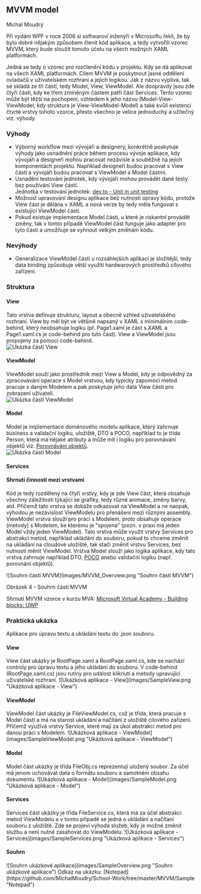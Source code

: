 <h2>MVVM model</h2>

Michal Moudrý

Při vydání WPF v roce 2006 si softwaroví inženýři v Microsoftu řekli, že by bylo dobré nějakým způsobem členit kód aplikace, a tedy vytvořili vzorec MVVM, který bude sloužit tomuto účelu na všech možných XAML platformách.

Jedná se tedy o vzorec pro rozčlenění kódu v projektu. Kdy se dá aplikovat na všech XAML platformách. Cílem MVVM je poskytnout jasné oddělení ovladačů v uživatelském rozhraní a jejich logikou. Jak z názvu vyplívá, tak se skládá ze tří částí, tedy Model, View, ViewModel. Ale doopravdy jsou zde čtyři části, kdy ke třem zmíněným částem patří část Services. Tento vzorec může být těžší na pochopení, vzhledem k jeho názvu (Model-View-ViewModel, kdy struktura je View-ViewModel-Model) a také kvůli existenci čtvrté vrstvy tohoto vzorce, přesto všechno je velice jednoduchý a užitečný viz. výhody.

<h3>Výhody</h3>

*   Výborný workflow mezi vývojáři a designery, konkrétně poskytuje výhody jako usnadnění práce během procesu vývoje aplikace, kdy vývojáři a designeři mohou pracovat nezávisle a souběžně na jejich komponentách projektu. Například designeři budou pracovat s View částí a vývojáři budou pracovat s ViewModel a Model částmi.
*   Usnadění testování jednotek, kdy vývojáři mohou provádět dané testy bez používání View částí.  
Jednotka v testování jednotek: [dev.to - Unit in unit testing](https://dev.to/ruidfigueiredo/what-exactly-is-a-unit-in-unit-testing "Unit in unit testing")
*   Možnost upravování designu aplikace bez nutnosti úpravy kódu, protože View část je dělána v XAML a nová verze by tedy měla fungovat s existující ViewModel částí.
*   Pokud existuje implementace Model části, u které je riskantní provádět změny, tak v tomto případě ViewModel část funguje jako adaptér pro tyto části a umožňuje se vyhnout velkým změnám kódu.

<h3>Nevýhody</h3>

*   Generalizace ViewModel části u rozsáhlejších aplikací je složitější, tedy data binding způsobuje větší využití hardwarových prostředků cílového zařízení.

<h3>Struktura</h3>

<h4>View</h4>

 Tato vrstva definuje strukturu, layout a obecně vzhled uživatelského rozhraní. View by měl být ve většině napsaný v XAML s minimálním code-behind, který neobsahuje logiku (př. Page1.xaml je část s XAML a Page1.xaml.cs je code-behind pro tuto část). View a ViewModel jsou propojeny za pomoci code-behind.  
 ![Ukázka části View](images/View.png "Ukázka části View") 

<h4>ViewModel</h4>

 ViewModel souží jako prostředník mezi View a Model, kdy je odpovědný za zpracovávání operace s Model vrstvou, kdy typicky zapomoci metod pracuje s daným Modelem a pak poskytuje jeho data View části pro zobrazení uživateli.  
 ![Ukázka části ViewModel](images/ViewModel.png "Ukázka části ViewModel") 

<h4>Model</h4>

 Model je implementace doménového modelu aplikace, který zahrnuje business a validační logiku, uložiště, DTO a POCO, například to je třída Person, která má nějaké atributy a může mít i logiku pro porovnávání objektů viz. [Porovnávání objektů](https://ucitel.sps-prosek.cz/~maly/PRG/materials/csharp/#porovnavani-objektu "Porovnávání objeků").  
 ![Ukázka části Model](images/Model.png "Ukázka části Model") 

<h4>Services</h4>

<h4>Shrnutí činnosti mezi vrstvami</h4>

 Kód je tedy rozdělený na čtyři vrstvy, kdy je zde View část, která obsahuje všechny záležitosti týkající se grafiky, tedy různé animace, změny barvy, atd. Přičemž tato vrstva se dokáže odkazovat na ViewModel a ne naopak, výhodou je nezávislost ViewModelu pro přenášení mezi různými assembly. ViewModel vrstva slouží pro práci s Modelem, proto obsahuje operace (metody) s Modelem, ke kterému je "spojena" (pozn. v praxi má jeden Model vždy jeden ViewModel). Tato vrstva může využít vrstvy Services pro abstrakci metod, například ukládání do souboru, pokud to chceme změnit na ukládání na cloudové uložiště, tak stačí změnit vrstvu Services, bez nutnosti měnit ViewModel. Vrstva Model slouží jako logika aplikace, kdy tato vrstva zahrnuje například DTO, [POCO](https://en.wikipedia.org/wiki/Plain_old_CLR_object "POCO") anebo validační logiku (např. porovnání objektů). 

<div>
    ![Souhrn částí MVVM](images/MVVM_Overview.png "Souhrn částí MVVM")

Obrázek 4 - Souhrn částí MVVM

</div>

 Shrnutí MVVM vzorce v kurzu MVA: [Microsoft Virtual Academy - Building blocks: UWP](https://mva.microsoft.com/en-US/training-courses/building-blocks-universal-windows-platform-16064 "MVA - Building blocks: UWP") 

<h3>Praktická ukázka</h3>

 <p> Aplikace pro úpravu textu a ukládání textu do .json souboru. </p> <h4>View</h4> <p> View část ukázky je RootPage.xaml a RootPage.xaml.cs, kde se nachází controly pro úpravu textu a jeho ukládání do souboru. V code-behind (RootPage.xaml.cs) jsou rutiny pro událost kliknutí a metody upravující uživatelské rozhraní.  
 ![Ukázková aplikace - View](images/SampleView.png "Ukázková aplikace - View") </p> <h4>ViewModel</h4> <p> ViewModel část ukázky je FileViewModel.cs, což je třída, která pracuje s Model částí a má na starost ukládání a načítání z uložiště cílového zařízení. Přičemž využívá vrstvy Service, které mají za úkol abstrakci metod pro danou práci s Modelem.  
 ![Ukázková aplikace - ViewModel](images/SampleViewModel.png "Ukázková aplikace - ViewModel") </p> <h4>Model</h4> <p> Model část ukázky je třída FileObj.cs reprezentují uložený soubor. Za účel má jenom uchovávat data o formátu souboru a samotném obsahu dokumentu.  
 ![Ukázková aplikace - Model](images/SampleModel.png "Ukázková aplikace - Model") </p> <h4>Services</h4> <p> Services část ukázky je třída FileService.cs, která má za účel abstrakci metod ViewModelu a v tomto případě se jedná o ukládání a načítaní souboru z uložiště. Zde se projeví výhoda služeb, kdy je možné změnit službu a není nutné zasahovat do ViewModelu.  
 ![Ukázková aplikace - Services](images/SampleServices.png "Ukázková aplikace - Services") </p> <h4>Souhrn</h4> ![Souhrn ukázkové aplikace](images/SampleOverview.png "Souhrn ukázkové aplikace")  
 Odkaz na ukázku: [Notepad](https://github.com/MichalMoudry/School-Work/tree/master/MVVM/Sample "Notepad") 